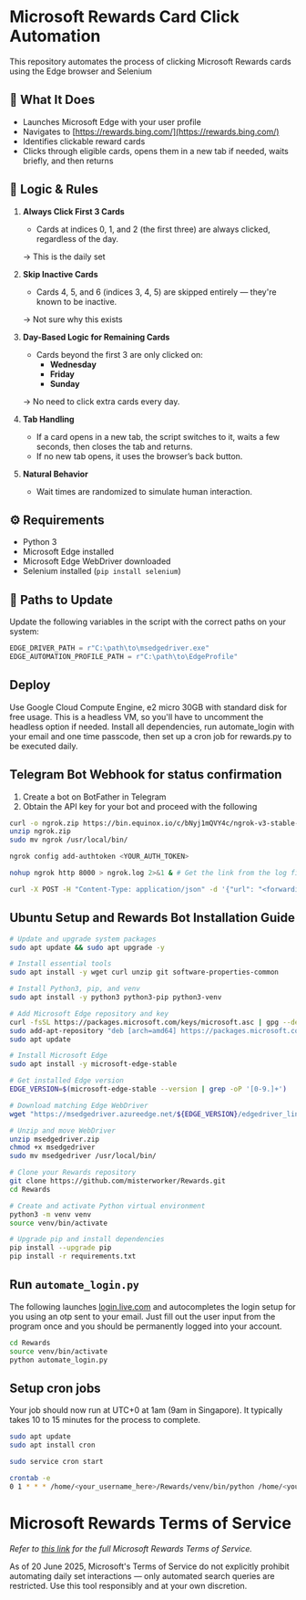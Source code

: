 # Microsoft Rewards Card Click Automation

This repository automates the process of clicking Microsoft Rewards cards using the Edge browser and Selenium

## 🎯 What It Does

- Launches Microsoft Edge with your user profile
- Navigates to [https://rewards.bing.com/](https://rewards.bing.com/)
- Identifies clickable reward cards
- Clicks through eligible cards, opens them in a new tab if needed, waits briefly, and then returns

## 🧠 Logic & Rules

1. **Always Click First 3 Cards**
   - Cards at indices 0, 1, and 2 (the first three) are always clicked, regardless of the day. 
   
   -> This is the daily set

2. **Skip Inactive Cards**
   - Cards 4, 5, and 6 (indices 3, 4, 5) are skipped entirely — they're known to be inactive.
   
   -> Not sure why this exists

3. **Day-Based Logic for Remaining Cards**
   - Cards beyond the first 3 are only clicked on:
     - **Wednesday**
     - **Friday**
     - **Sunday**

   -> No need to click extra cards every day.

4. **Tab Handling**
   - If a card opens in a new tab, the script switches to it, waits a few seconds, then closes the tab and returns.
   - If no new tab opens, it uses the browser’s back button.

5. **Natural Behavior**
   - Wait times are randomized to simulate human interaction.

## ⚙️ Requirements

- Python 3
- Microsoft Edge installed
- Microsoft Edge WebDriver downloaded
- Selenium installed (`pip install selenium`)

## 📁 Paths to Update

Update the following variables in the script with the correct paths on your system:

```python
EDGE_DRIVER_PATH = r"C:\path\to\msedgedriver.exe"
EDGE_AUTOMATION_PROFILE_PATH = r"C:\path\to\EdgeProfile"
```

## Deploy
Use Google Cloud Compute Engine, e2 micro 30GB with standard disk for free usage. This is a headless VM, so you'll have to uncomment the headless option if needed. Install all dependencies, run automate_login with your email and one time passcode, then set up a cron job for rewards.py to be executed daily.

## Telegram Bot Webhook for status confirmation
1. Create a bot on BotFather in Telegram
2. Obtain the API key for your bot and proceed with the following
```bash
curl -o ngrok.zip https://bin.equinox.io/c/bNyj1mQVY4c/ngrok-v3-stable-linux-amd64.zip
unzip ngrok.zip
sudo mv ngrok /usr/local/bin/

ngrok config add-authtoken <YOUR_AUTH_TOKEN>

nohup ngrok http 8000 > ngrok.log 2>&1 & # Get the link from the log file

curl -X POST -H "Content-Type: application/json" -d '{"url": "<forwardinglink>/webhook"}' "https://api.telegram.org/bot<telegram_bot_token>/setWebhook"
```

## Ubuntu Setup and Rewards Bot Installation Guide

```bash
# Update and upgrade system packages
sudo apt update && sudo apt upgrade -y

# Install essential tools
sudo apt install -y wget curl unzip git software-properties-common

# Install Python3, pip, and venv
sudo apt install -y python3 python3-pip python3-venv

# Add Microsoft Edge repository and key
curl -fsSL https://packages.microsoft.com/keys/microsoft.asc | gpg --dearmor | sudo tee /etc/apt/trusted.gpg.d/microsoft.gpg > /dev/null
sudo add-apt-repository "deb [arch=amd64] https://packages.microsoft.com/repos/edge stable main"
sudo apt update

# Install Microsoft Edge
sudo apt install -y microsoft-edge-stable

# Get installed Edge version
EDGE_VERSION=$(microsoft-edge-stable --version | grep -oP '[0-9.]+')

# Download matching Edge WebDriver
wget "https://msedgedriver.azureedge.net/${EDGE_VERSION}/edgedriver_linux64.zip" -O msedgedriver.zip

# Unzip and move WebDriver
unzip msedgedriver.zip
chmod +x msedgedriver
sudo mv msedgedriver /usr/local/bin/

# Clone your Rewards repository
git clone https://github.com/misterworker/Rewards.git
cd Rewards

# Create and activate Python virtual environment
python3 -m venv venv
source venv/bin/activate

# Upgrade pip and install dependencies
pip install --upgrade pip
pip install -r requirements.txt
```

## Run `automate_login.py`
The following launches [login.live.com](login.live.com) and autocompletes the login setup for you using an otp sent to your email. Just fill out the user input from the program once and you should be permanently logged into your account.

```bash
cd Rewards
source venv/bin/activate
python automate_login.py
```

## Setup cron jobs
Your job should now run at UTC+0 at 1am (9am in Singapore). It typically takes 10 to 15 minutes for the process to complete.
```bash
sudo apt update
sudo apt install cron

sudo service cron start

crontab -e
0 1 * * * /home/<your_username_here>/Rewards/venv/bin/python /home/<your_username_here>/Rewards/rewards.py # Paste at bottom of file
```

# Microsoft Rewards Terms of Service
*Refer to [this link](https://www.microsoft.com/en-US/servicesagreement?msockid=07d10c3d5c206c78059419a95d216d0c#14m_MicrosoftRewards) for the full Microsoft Rewards Terms of Service.*

As of 20 June 2025, Microsoft's Terms of Service do not explicitly prohibit automating daily set interactions — only automated search queries are restricted. Use this tool responsibly and at your own discretion.